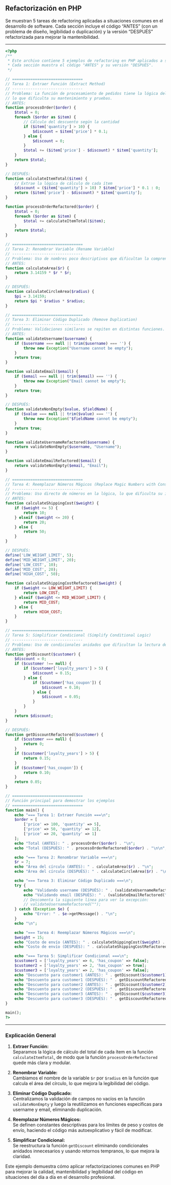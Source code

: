 ## Refactorización en PHP

Se muestran 5 tareas de refactoring aplicadas a situaciones comunes en el desarrollo de software. Cada sección incluye el código “ANTES” (con un problema de diseño, legibilidad o duplicación) y la versión “DESPUÉS” refactorizada para mejorar la mantenibilidad.

---

```php
<?php
/**
 * Este archivo contiene 5 ejemplos de refactoring en PHP aplicados a situaciones reales.
 * Cada sección muestra el código "ANTES" y su versión "DESPUÉS".
 */

// ===============================
// Tarea 1: Extraer Función (Extract Method)
// -------------------------------
// Problema: La función de procesamiento de pedidos tiene la lógica del cálculo total dentro del bucle,
// lo que dificulta su mantenimiento y pruebas.
// ANTES:
function processOrder($order) {
    $total = 0;
    foreach ($order as $item) {
        // Cálculo del descuento según la cantidad
        if ($item['quantity'] > 10) {
            $discount = $item['price'] * 0.1;
        } else {
            $discount = 0;
        }
        $total += ($item['price'] - $discount) * $item['quantity'];
    }
    return $total;
}

// DESPUÉS:
function calculateItemTotal($item) {
    // Extrae la lógica de cálculo de cada ítem
    $discount = ($item['quantity'] > 10) ? $item['price'] * 0.1 : 0;
    return ($item['price'] - $discount) * $item['quantity'];
}

function processOrderRefactored($order) {
    $total = 0;
    foreach ($order as $item) {
        $total += calculateItemTotal($item);
    }
    return $total;
}

// ===============================
// Tarea 2: Renombrar Variable (Rename Variable)
// -------------------------------
// Problema: Uso de nombres poco descriptivos que dificultan la comprensión del código.
// ANTES:
function calculateArea($r) {
    return 3.14159 * $r * $r;
}

// DESPUÉS:
function calculateCircleArea($radius) {
    $pi = 3.14159;
    return $pi * $radius * $radius;
}

// ===============================
// Tarea 3: Eliminar Código Duplicado (Remove Duplication)
// -------------------------------
// Problema: Validaciones similares se repiten en distintas funciones.
// ANTES:
function validateUsername($username) {
    if ($username === null || trim($username) === '') {
        throw new Exception("Username cannot be empty");
    }
    return true;
}

function validateEmail($email) {
    if ($email === null || trim($email) === '') {
        throw new Exception("Email cannot be empty");
    }
    return true;
}

// DESPUÉS:
function validateNonEmpty($value, $fieldName) {
    if ($value === null || trim($value) === '') {
        throw new Exception("$fieldName cannot be empty");
    }
    return true;
}

function validateUsernameRefactored($username) {
    return validateNonEmpty($username, "Username");
}

function validateEmailRefactored($email) {
    return validateNonEmpty($email, "Email");
}

// ===============================
// Tarea 4: Reemplazar Números Mágicos (Replace Magic Numbers with Constants)
// -------------------------------
// Problema: Uso directo de números en la lógica, lo que dificulta su interpretación.
// ANTES:
function calculateShippingCost($weight) {
    if ($weight <= 5) {
        return 10;
    } elseif ($weight <= 20) {
        return 20;
    } else {
        return 50;
    }
}

// DESPUÉS:
define('LOW_WEIGHT_LIMIT', 5);
define('MID_WEIGHT_LIMIT', 20);
define('LOW_COST', 10);
define('MID_COST', 20);
define('HIGH_COST', 50);

function calculateShippingCostRefactored($weight) {
    if ($weight <= LOW_WEIGHT_LIMIT) {
        return LOW_COST;
    } elseif ($weight <= MID_WEIGHT_LIMIT) {
        return MID_COST;
    } else {
        return HIGH_COST;
    }
}

// ===============================
// Tarea 5: Simplificar Condicional (Simplify Conditional Logic)
// -------------------------------
// Problema: Uso de condicionales anidados que dificultan la lectura del código.
// ANTES:
function getDiscount($customer) {
    $discount = 0;
    if ($customer !== null) {
        if ($customer['loyalty_years'] > 5) {
            $discount = 0.15;
        } else {
            if ($customer['has_coupon']) {
                $discount = 0.10;
            } else {
                $discount = 0.05;
            }
        }
    }
    return $discount;
}

// DESPUÉS:
function getDiscountRefactored($customer) {
    if ($customer === null) {
        return 0;
    }
    if ($customer['loyalty_years'] > 5) {
        return 0.15;
    }
    if ($customer['has_coupon']) {
        return 0.10;
    }
    return 0.05;
}

// ===============================
// Función principal para demostrar los ejemplos
// ===============================
function main() {
    echo "=== Tarea 1: Extraer Función ===\n";
    $order = [
        ['price' => 100, 'quantity' => 5],
        ['price' => 50, 'quantity' => 12],
        ['price' => 20, 'quantity' => 1]
    ];
    echo "Total (ANTES): " . processOrder($order) . "\n";
    echo "Total (DESPUÉS): " . processOrderRefactored($order) . "\n\n";

    echo "=== Tarea 2: Renombrar Variable ===\n";
    $r = 7;
    echo "Área del círculo (ANTES): " . calculateArea($r) . "\n";
    echo "Área del círculo (DESPUÉS): " . calculateCircleArea($r) . "\n\n";

    echo "=== Tarea 3: Eliminar Código Duplicado ===\n";
    try {
        echo "Validando username (DESPUÉS): " . (validateUsernameRefactored("   user123   ") ? "OK" : "Error") . "\n";
        echo "Validando email (DESPUÉS): " . (validateEmailRefactored("user@example.com") ? "OK" : "Error") . "\n";
        // Descomenta la siguiente línea para ver la excepción:
        // validateUsernameRefactored("");
    } catch (Exception $e) {
        echo "Error: " . $e->getMessage() . "\n";
    }
    echo "\n";

    echo "=== Tarea 4: Reemplazar Números Mágicos ===\n";
    $weight = 15;
    echo "Costo de envío (ANTES): " . calculateShippingCost($weight) . "\n";
    echo "Costo de envío (DESPUÉS): " . calculateShippingCostRefactored($weight) . "\n\n";

    echo "=== Tarea 5: Simplificar Condicional ===\n";
    $customer1 = ['loyalty_years' => 6, 'has_coupon' => false];
    $customer2 = ['loyalty_years' => 2, 'has_coupon' => true];
    $customer3 = ['loyalty_years' => 2, 'has_coupon' => false];
    echo "Descuento para customer1 (ANTES): " . getDiscount($customer1) . "\n";
    echo "Descuento para customer1 (DESPUÉS): " . getDiscountRefactored($customer1) . "\n";
    echo "Descuento para customer2 (ANTES): " . getDiscount($customer2) . "\n";
    echo "Descuento para customer2 (DESPUÉS): " . getDiscountRefactored($customer2) . "\n";
    echo "Descuento para customer3 (ANTES): " . getDiscount($customer3) . "\n";
    echo "Descuento para customer3 (DESPUÉS): " . getDiscountRefactored($customer3) . "\n";
}

main();
?>
```

---

### Explicación General

1. **Extraer Función:**  
   Separamos la lógica de cálculo del total de cada ítem en la función `calculateItemTotal`, de modo que la función `processOrderRefactored` quede más clara y modular.

2. **Renombrar Variable:**  
   Cambiamos el nombre de la variable `$r` por `$radius` en la función que calcula el área del círculo, lo que mejora la legibilidad del código.

3. **Eliminar Código Duplicado:**  
   Centralizamos la validación de campos no vacíos en la función `validateNonEmpty` y luego la reutilizamos en funciones específicas para username y email, eliminando duplicación.

4. **Reemplazar Números Mágicos:**  
   Se definen constantes descriptivas para los límites de peso y costos de envío, haciendo el código más autoexplicativo y fácil de modificar.

5. **Simplificar Condicional:**  
   Se reestructura la función `getDiscount` eliminando condicionales anidados innecesarios y usando retornos tempranos, lo que mejora la claridad.

Este ejemplo demuestra cómo aplicar refactorizaciones comunes en PHP para mejorar la calidad, mantenibilidad y legibilidad del código en situaciones del día a día en el desarrollo profesional.
